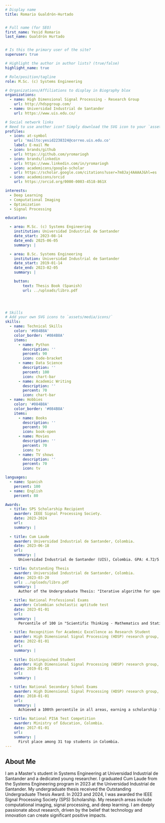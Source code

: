 ```yaml
---
# Display name
title: Romario Gualdrón-Hurtado


# Full name (for SEO)
first_name: Yesid Romario
last_name: Gualdrón Hurtado


# Is this the primary user of the site?
superuser: true

# Highlight the author in author lists? (true/false)
highlight_name: true

# Role/position/tagline
role: M.Sc. (c) Systems Engineering

# Organizations/Affiliations to display in Biography blox
organizations:
  - name: High Dimensional Signal Processing - Research Group
    url: http://hdspgroup.com/
  - name: Universidad Industrial de Santander
    url: https://www.uis.edu.co/

# Social network links
# Need to use another icon? Simply download the SVG icon to your `assets/media/icons/` folder.
profiles:
  - icon: at-symbol
    url: 'mailto:yesid2238324@correo.uis.edu.co'
    label: E-mail Me
  - icon: brands/github
    url: https://github.com/yromariogh
  - icon: brands/linkedin
    url: https://www.linkedin.com/in/yromariogh
  - icon: academicons/google-scholar
    url: https://scholar.google.com/citations?user=7m8Jaj4AAAAJ&hl=es
  - icon: academicons/orcid
    url: https://orcid.org/0000-0003-4518-861X

interests:
  - Deep Learning
  - Computational Imaging
  - Optimization
  - Signal Processing

education:

  - area: M.Sc. (c) Systems Engineering
    institution: Universidad Industrial de Santander
    date_start: 2023-08-14
    date_end: 2025-06-05
    summary: |

  - area: B.Sc. Systems Engineering
    institution: Universidad Industrial de Santander
    date_start: 2019-01-14
    date_end: 2023-02-05
    summary: | 

    button:
        text: Thesis Book (Spanish)
        url: ../uploads/libro.pdf


  

# Skills
# Add your own SVG icons to `assets/media/icons/`
skills:
  - name: Technical Skills
    color: '#084B8A'
    color_border: '#084B8A'
    items:
      - name: Python
        description: ''
        percent: 90
        icon: code-bracket
      - name: Data Science
        description: ''
        percent: 100
        icon: chart-bar
      - name: Academic Writing
        description: ''
        percent: 70
        icon: chart-bar
  - name: Hobbies
    color: '#084B8A'
    color_border: '#084B8A'
    items:
      - name: Books
        description: ''
        percent: 90
        icon: book-open
      - name: Movies
        description: ''
        percent: 70
        icon: tv
      - name: TV shows
        description: ''
        percent: 70
        icon: tv

languages:
  - name: Spanish
    percent: 100
  - name: English
    percent: 80

Awards:
  - title: SPS Scholarship Recipient
    awarder: IEEE Signal Processing Society.
    date: 2023-2024
    url: 
    summary: |
    
  - title: Cum Laude
    awarder: Universidad Industrial de Santander, Colombia.
    date: 2023-06-18
    url: 
    summary: |
      Universidad Industrial de Santander (UIS), Colombia. GPA: 4.72/5.0

  - title: Outstanding Thesis
    awarder: Universidad Industrial de Santander, Colombia.
    date: 2023-03-20
    url: ../uploads/libro.pdf
    summary: |
      Author of the Undergraduate Thesis: "Iterative algorithm for spectral image reconstruction considering optical system mismatch using a reinforcement regularizer"

  - title: National Professional Exams
    awarder: Colombian scholastic aptitude test
    date: 2023-01-01
    url: 
    summary: |
      Percentile of 100 in "Scientific Thinking - Mathematics and Statistics," 99 in "Quantitative Reasoning," 98 in "Engineering Project Formulation," and 97 in English.

  - title: Recognition for Academic Excellence as Research Student
    awarder: High Dimensional Signal Processing (HDSP) research group, Universidad Industrial de Santander, Colombia.
    date: 2022-01-01
    url: 
    summary: |
      
  - title: Distinguished Student
    awarder: High Dimensional Signal Processing (HDSP) research group, Universidad Industrial de Santander, Colombia.
    date: 2019-01-01
    url: 
    summary: |

  - title: National Secondary School Exams
    awarder: High Dimensional Signal Processing (HDSP) research group, Universidad Industrial de Santander, Colombia.
    date: 2018-01-01
    url: 
    summary: |
      Achieved a 100th percentile in all areas, earning a scholarship for academic excellence.

  - title: National PISA Test Competition
    awarder: Ministry of Education, Colombia.
    date: 2017-01-01
    url: 
    summary: |
      First place among 31 top students in Colombia.
---
```


## About Me

I am a Master's student in Systems Engineering at Universidad Industrial de Santander and a dedicated young researcher. I graduated Cum Laude from the Systems Engineering program in 2023 at the Universidad Industrial de Santander. My undergraduate thesis received the Outstanding Undergraduate Thesis Award. In 2023 and 2024, I was awarded the IEEE Signal Processing Society (SPS) Scholarship. My research areas include computational imaging, signal processing, and deep learning. I am deeply passionate about research, driven by the belief that technology and innovation can create significant positive impacts.